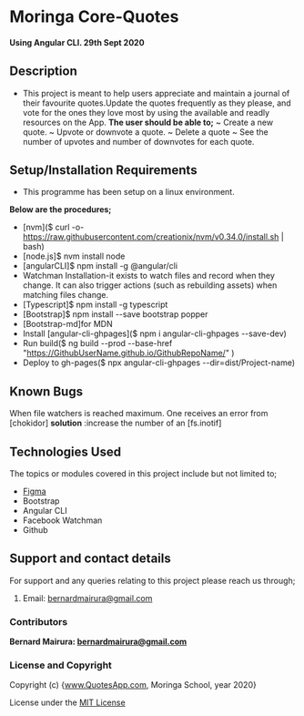 <!--headings-->

# Moringa Core-Quotes

#### Using Angular CLI. 29th Sept 2020

## Description

* This project is meant to help users appreciate  and maintain a journal of their favourite quotes.Update the quotes frequently as they please, and vote for the ones they love most by using the available and readly resources on the App.
**The user should be able to;**
~ Create a new quote.
~ Upvote or downvote a quote.
~ Delete a quote
~ See the number of upvotes and number of downvotes for each quote.

## Setup/Installation Requirements

* This programme has been setup on a linux environment.

**Below are the procedures;**
+ [nvm]($ curl -o- https://raw.githubusercontent.com/creationix/nvm/v0.34.0/install.sh | bash)
+ [node.js]$ nvm install node
+ [angularCLI]$ npm install -g @angular/cli
+ Watchman Installation-it exists to watch files and record when they change. It can also trigger actions (such as rebuilding assets) when matching files change.
+ [Typescript]$ npm install -g typescript
+ [Bootstrap]$ npm install --save bootstrap popper
+ [Bootstrap-md]for MDN
+ Install [angular-cli-ghpages]($ npm i angular-cli-ghpages --save-dev)
+ Run build($ ng build --prod --base-href "https://GithubUserName.github.io/GithubRepoName/" )
+ Deploy to gh-pages($ npx angular-cli-ghpages --dir=dist/Project-name)

## Known Bugs

 When file watchers is reached maximum. One receives an error from [chokidor]
 **solution** :increase the number of an [fs.inotif]



## Technologies Used

The topics or modules covered in this project include but not limited to;

* [Figma](https://www.figma.com/file/2MgCk9DZe1ChVbGWVaoIJx/Untitled?node-id=1%3A2)
* Bootstrap
* Angular CLI
* Facebook Watchman
* Github

## Support and contact details

For support and any queries relating to this project please reach us through;

1. Email: bernardmairura@gmail.com


### Contributors

 **Bernard Mairura: <bernardmairura@gmail.com>**
 

### License and Copyright

Copyright (c) {www.QuotesApp.com, Moringa School, year 2020}

License under the [MIT License](LICENSE)
